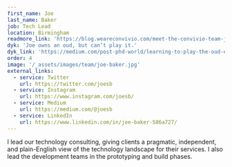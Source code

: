 ```yaml
---
first_name: Joe
last_name: Baker
job: Tech Lead
location: Birmingham
readmore_link: 'https://blog.weareconvivio.com/meet-the-convivio-team-joe-baker-fb22d85b6a11'
dyk: 'Joe owns an oud, but can’t play it.'
dyk_link: 'https://medium.com/post-phd-world/learning-to-play-the-oud-e16350c2aeda'
order: 4
image: '/_assets/images/team/joe-baker.jpg'
external_links:
  - service: Twitter
    url: https://twitter.com/joesb
  - service: Instagram
    url: https://www.instagram.com/joesb/
  - service: Medium
    url: https://medium.com/@joesb
  - service: LinkedIn
    url: https://www.linkedin.com/in/joe-baker-586a727/
---
```


I lead our technology consulting, giving clients a pragmatic, independent, and plain-English view of the technology landscape for their services. I also lead the development teams in the prototyping and build phases.
